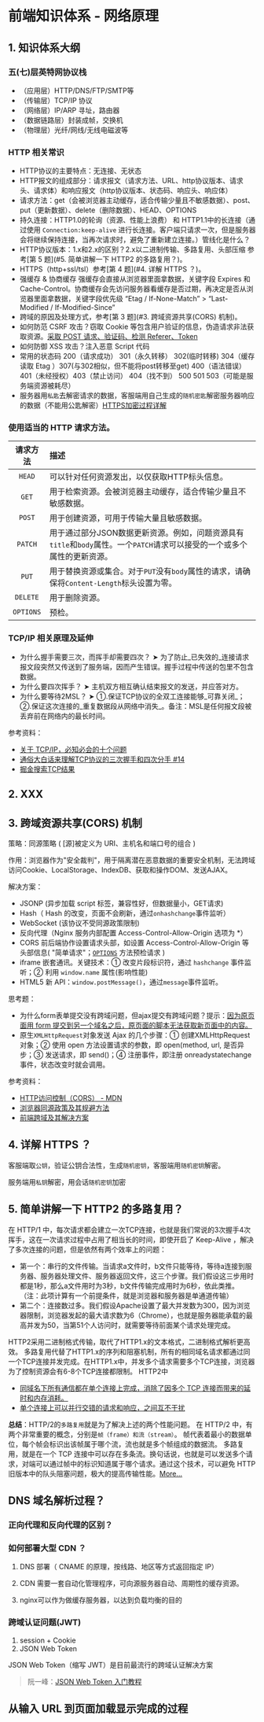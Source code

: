 # 前端知识体系 - 网络原理

## 1. 知识体系大纲

### 五(七)层英特网协议栈

- （应用层）HTTP/DNS/FTP/SMTP等
- （传输层）TCP/IP 协议
- （网络层）IP/ARP 寻址，路由器
- （数据链路层）封装成帧，交换机
- （物理层）光纤/网线/无线电磁波等

### HTTP 相关常识

- HTTP协议的主要特点：无连接、无状态
- HTTP报文的组成部分：请求报文（请求方法、URL、http协议版本、请求头、请求体）和响应报文（http协议版本、状态码、响应头、响应体）
- 请求方法：get（会被浏览器主动缓存，适合传输少量且不敏感数据）、post、put（更新数据）、delete（删除数据）、HEAD、OPTIONS
- 持久连接：HTTP1.0的轮询（资源、性能上浪费） 和 HTTP1.1中的长连接（通过使用 `Connection:keep-alive` 进行长连接。客户端只请求一次，但是服务器会将继续保持连接，当再次请求时，避免了重新建立连接。）管线化是什么？
- HTTP协议版本：1.x和2.x的区别？2.x以二进制传输、多路复用、头部压缩 参考[第 5 题](#5. 简单讲解一下 HTTP2 的多路复用？)。
- HTTPS（http+ssl/tsl）参考[第 4 题](#4. 详解 HTTPS ？)。
- 强缓存 & 协商缓存 强缓存会直接从浏览器里面拿数据，关键字段 Expires 和 Cache-Control。协商缓存会先访问服务器看缓存是否过期，再决定是否从浏览器里面拿数据，关键字段优先级 “Etag / If-None-Match” > “Last-Modified / If-Modified-Since”
- 跨域的原因及处理方式，参考[第 3 题](#3. 跨域资源共享(CORS) 机制)。
- 如何防范 CSRF 攻击？窃取 Cookie 等包含用户验证的信息，伪造请求非法获取资源。<u>采取 POST 请求、验证码、检测 Referer、Token</u>
- 如何防御 XSS 攻击？注入恶意 Script 代码
- 常用的状态码  200（请求成功） 301（永久转移） 302(临时转移) 304（缓存读取 Etag ）307(与302相似，但不能将post转移至get) 400（语法错误）401（未经授权）403（禁止访问） 404（找不到） 500 501 503（可能是服务端资源被耗尽）
- 服务器用`私匙`去解密请求的数据，客服端用自己生成的`随机密匙`解密服务器响应的数据（不能用公匙解密）[HTTPS加密过程详解](https://segmentfault.com/a/1190000019976390)

### 使用适当的 HTTP 请求方法。

| 请求方法  | 描述                                                         |
| :-------: | :----------------------------------------------------------- |
|  `HEAD`   | 可以针对任何资源发出，以仅获取HTTP标头信息。                 |
|   `GET`   | 用于检索资源。会被浏览器主动缓存，适合传输少量且不敏感数据。 |
|  `POST`   | 用于创建资源，可用于传输大量且敏感数据。                     |
|  `PATCH`  | 用于通过部分JSON数据更新资源。例如，问题资源具有`title`和`body`属性。一个`PATCH`请求可以接受的一个或多个属性的更新资源。 |
|   `PUT`   | 用于替换资源或集合。对于`PUT`没有`body`属性的请求，请确保将`Content-Length`标头设置为零。 |
| `DELETE`  | 用于删除资源。                                               |
| `OPTIONS` | 预检。                                                       |

### TCP/IP 相关原理及延伸

- 为什么握手需要三次，而挥手却需要四次？ ➤ 为了防止_已失效的_连接请求报文段突然又传送到了服务端，因而产生错误。握手过程中传送的包里不包含数据。
- 为什么要四次挥手？ ➤ 主机双方相互确认结束报文的发送，并应答对方。
- 为什么要等待2MSL？ ➤ ①.保证TCP协议的全双工连接能够_可靠关闭_；②.保证这次连接的_重复数据段从网络中消失_。备注：MSL是任何报文段被丢弃前在网络内的最长时间。

参考资料：

- [关于 TCP/IP，必知必会的十个问题](https://juejin.im/post/598ba1d06fb9a03c4d6464ab)
- [通俗大白话来理解TCP协议的三次握手和四次分手 #14](https://github.com/jawil/blog/issues/14)
- [掘金搜索TCP结果](https://juejin.im/search?query=tcp&type=all)

## 2. XXX





## 3. 跨域资源共享(CORS) 机制

策略：同源策略  ( [源]被定义为 URI、主机名和端口号的组合 )

作用：浏览器作为"安全裁判"，用于隔离潜在恶意数据的重要安全机制，无法跨域访问Cookie、LocalStorage、IndexDB、获取和操作DOM、发送AJAX。

解决方案：

- JSONP (异步加载 script 标签，兼容性好，但数据量小，GET请求)
- Hash（ Hash 的改变，页面不会刷新，通过`onhashchange`事件监听）
- WebSocket (该协议不受同源政策限制)
- 反向代理（Nginx 服务内部配置 Access-Control-Allow-Origin 选项为 *）
- CORS 前后端协作设置请求头部，如设置 Access-Control-Allow-Origin 等头部信息( "简单请求"；[`OPTIONS`](https://developer.mozilla.org/zh-CN/docs/Web/HTTP/Methods/OPTIONS) 方法预检请求 )
- iframe 嵌套通讯。关键技术：① 改变片段标识符，通过 `hashchange` 事件监听；② 利用 `window.name` 属性(影响性能)
- HTML5 新 API：`window.postMessage()`，通过`message`事件监听。

思考题：

- 为什么form表单提交没有跨域问题，但ajax提交有跨域问题？提示：<u>因为原页面用 form 提交到另一个域名之后，原页面的脚本无法获取新页面中的内容。</u>
- 原生`XMLHttpRequest`对象发送 Ajax 的几个步骤：① 创建XMLHttpRequest 对象；② 使用 open 方法设置请求的参数，即 open(method, url, 是否异步；③ 发送请求，即 send()；④ 注册事件，即注册 onreadystatechange 事件，状态改变时就会调用。

参考资料：

- [HTTP访问控制（CORS） - MDN](https://developer.mozilla.org/zh-CN/docs/Web/HTTP/Access_control_CORS)
- [浏览器同源政策及其规避方法](http://www.ruanyifeng.com/blog/2016/04/same-origin-policy.html)
- [前端跨域及其解决方案](https://tech.jandou.com/cross-domain.html)

## 4. 详解 HTTPS ？

客服端取`公钥`，验证公钥合法性，生成`随机密钥`，客服端用`随机密钥`解密。

服务端用`私钥`解密，用会话`随机密钥`加密

## 5. 简单讲解一下 HTTP2 的多路复用？

在 HTTP/1 中，每次请求都会建立一次TCP连接，也就是我们常说的3次握手4次挥手，这在一次请求过程中占用了相当长的时间，即使开启了 Keep-Alive ，解决了多次连接的问题，但是依然有两个效率上的问题：

- 第一个：串行的文件传输。当请求a文件时，b文件只能等待，等待a连接到服务器、服务器处理文件、服务器返回文件，这三个步骤。我们假设这三步用时都是1秒，那么a文件用时为3秒，b文件传输完成用时为6秒，依此类推。（注：此项计算有一个前提条件，就是浏览器和服务器是单通道传输）
- 第二个：连接数过多。我们假设Apache设置了最大并发数为300，因为浏览器限制，浏览器发起的最大请求数为6（Chrome），也就是服务器能承载的最高并发为50，当第51个人访问时，就需要等待前面某个请求处理完成。

HTTP2采用二进制格式传输，取代了HTTP1.x的文本格式，二进制格式解析更高效。
多路复用代替了HTTP1.x的序列和阻塞机制，所有的相同域名请求都通过同一个TCP连接并发完成。在HTTP1.x中，并发多个请求需要多个TCP连接，浏览器为了控制资源会有6-8个TCP连接都限制。
HTTP2中

- <u>同域名下所有通信都在单个连接上完成，消除了因多个 TCP 连接而带来的延时和内存消耗。</u>
- <u>单个连接上可以并行交错的请求和响应，之间互不干扰</u>

**总结**：HTTP/2的`多路复用`就是为了解决上述的两个性能问题。
在 HTTP/2 中，有两个非常重要的概念，分别是`帧（frame）和流（stream）`。
帧代表着最小的数据单位，每个帧会标识出该帧属于哪个流，流也就是多个帧组成的数据流。
多路复用，就是在一个 TCP 连接中可以存在多条流。换句话说，也就是可以发送多个请求，对端可以通过帧中的标识知道属于哪个请求。通过这个技术，可以避免 HTTP 旧版本中的队头阻塞问题，极大的提高传输性能。[More...](https://github.com/Advanced-Frontend/Daily-Interview-Question/issues/14)


## DNS 域名解析过程？

### 正向代理和反向代理的区别？

### 如何部署大型 CDN ？

1. DNS 部署（ CNAME 的原理，按线路、地区等方式返回指定 IP）

2. CDN 需要一套自动化管理程序，可向源服务器自动、周期性的缓存资源。

3. nginx可以作为做缓存服务器，以达到负载均衡的目的

### 跨域认证问题(JWT)

1. session + Cookie
2. JSON Web Token

JSON Web Token（缩写 JWT）是目前最流行的跨域认证解决方案

> 阮一峰：[JSON Web Token 入门教程](http://www.ruanyifeng.com/blog/2018/07/json_web_token-tutorial.html)

## 从输入 URL 到页面加载显示完成的过程

